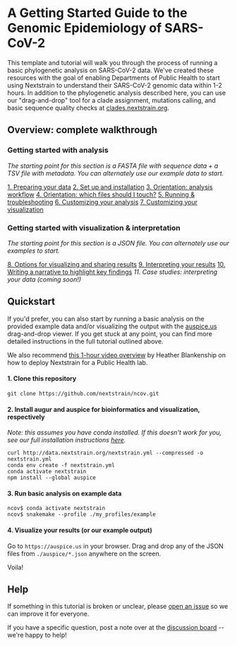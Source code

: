 # A Getting Started Guide to the Genomic Epidemiology of SARS-CoV-2

This template and tutorial will walk you through the process of running a basic phylogenetic analysis on SARS-CoV-2 data.
We've created these resources with the goal of enabling Departments of Public Health to start using Nextstrain to understand their SARS-CoV-2 genomic data within 1-2 hours.
In addition to the phylogenetic analysis described here, you can use our "drag-and-drop" tool for a clade assignment, mutations calling, and basic sequence quality checks at [clades.nextstrain.org](https://clades.nextstrain.org/).

## Overview: complete walkthrough
### Getting started with analysis
_The starting point for this section is a FASTA file with sequence data + a TSV file with metadata. You can alternately use our example data to start._

[1. Preparing your data](data-prep.md)
[2. Set up and installation](setup.md)
[3. Orientation: analysis workflow](orientation-workflow.md)
[4. Orientation: which files should I touch?](orientation-files.md)
[5. Running & troubleshooting](running.md)
[6. Customizing your analysis](customizing-analysis.md)
[7. Customizing your visualization](customizing-visualization.md)

### Getting started with visualization & interpretation
_The starting point for this section is a JSON file. You can alternately use our examples to start._

[8. Options for visualizing and sharing results](sharing.md)
[9. Interpreting your results](interpretation.md)
[10. Writing a narrative to highlight key findings](narratives.md)
_11. Case studies: interpreting your data (coming soon!)_

## Quickstart

If you'd prefer, you can also start by running a basic analysis on the provided example data and/or visualizing the output with the [auspice.us](auspice.us) drag-and-drop viewer. If you get stuck at any point, you can find more detailed instructions in the full tutorial outlined above.

We also recommend [this 1-hour video overview](https://youtu.be/m4_F2tG58Pc) by Heather Blankenship on how to deploy Nextstrain for a Public Health lab.

#### 1. Clone this repository
```
git clone https://github.com/nextstrain/ncov.git
```

#### 2. Install augur and auspice for bioinformatics and visualization, respectively
_Note: this assumes you have conda installed. If this doesn't work for you, see our full installation instructions [here](https://nextstrain.org/docs/getting-started/local-installation)._
```
curl http://data.nextstrain.org/nextstrain.yml --compressed -o nextstrain.yml
conda env create -f nextstrain.yml
conda activate nextstrain
npm install --global auspice
```

#### 3. Run basic analysis on example data
```
ncov$ conda activate nextstrain
ncov$ snakemake --profile ./my_profiles/example
```


#### 4. Visualize your results (or our example output)
Go to `https://auspice.us` in your browser.
Drag and drop any of the JSON files from `./auspice/*.json` anywhere on the screen.

Voila!


## Help

If something in this tutorial is broken or unclear, please [open an issue](https://github.com/nextstrain/ncov/issues/new/choose) so we can improve it for everyone.

If you have a specific question, post a note over at the [discussion board](https://discussion.nextstrain.org/) -- we're happy to help!
